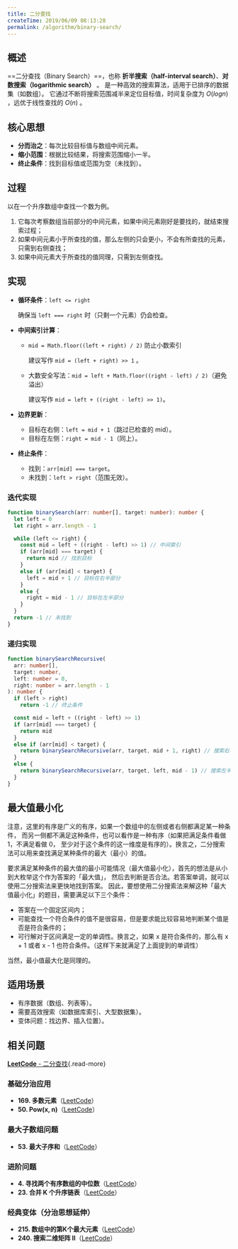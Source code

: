 ```yaml
---
title: 二分查找
createTime: 2019/06/09 08:13:28
permalink: /algorithm/binary-search/
---
```


## 概述

==二分查找（Binary Search）==，也称 **折半搜索（half-interval search）**、**对数搜索（logarithmic search）** 。
是一种高效的搜索算法，适用于已排序的数据集（如数组）。
它通过不断将搜索范围减半来定位目标值，时间复杂度为 $O(log n)$ ，远优于线性查找的 $O(n)$ 。

## 核心思想

- **分而治之**：每次比较目标值与数组中间元素。
- **缩小范围**：根据比较结果，将搜索范围缩小一半。
- **终止条件**：找到目标值或范围为空（未找到）。

## 过程

以在一个升序数组中查找一个数为例。

1. 它每次考察数组当前部分的中间元素，如果中间元素刚好是要找的，就结束搜索过程；
2. 如果中间元素小于所查找的值，那么左侧的只会更小，不会有所查找的元素，只需到右侧查找；
3. 如果中间元素大于所查找的值同理，只需到左侧查找。

## 实现

- **循环条件**：`left <= right`

  确保当 `left === right` 时（只剩一个元素）仍会检查。

- **中间索引计算**：

  - `mid = Math.floor((left + right) / 2)` 防止小数索引

    建议写作 `mid = (left + right) >> 1` 。

  - 大数安全写法：`mid = left + Math.floor((right - left) / 2)`（避免溢出）

    建议写作 `mid = left + ((right - left) >> 1)`。

- **边界更新**：

  - 目标在右侧：`left = mid + 1`（跳过已检查的 mid）。
  - 目标在左侧：`right = mid - 1`（同上）。

- **终止条件**：

  - 找到：`arr[mid] === target`。
  - 未找到：`left > right`（范围无效）。

### 迭代实现

```ts
function binarySearch(arr: number[], target: number): number {
  let left = 0
  let right = arr.length - 1

  while (left <= right) {
    const mid = left + ((right - left) >> 1) // 中间索引
    if (arr[mid] === target) {
      return mid // 找到目标
    }
    else if (arr[mid] < target) {
      left = mid + 1 // 目标在右半部分
    }
    else {
      right = mid - 1 // 目标在左半部分
    }
  }
  return -1 // 未找到
}
```

### 递归实现

```ts
function binarySearchRecursive(
  arr: number[],
  target: number,
  left: number = 0,
  right: number = arr.length - 1
): number {
  if (left > right)
    return -1 // 终止条件

  const mid = left + ((right - left) >> 1)
  if (arr[mid] === target) {
    return mid
  }
  else if (arr[mid] < target) {
    return binarySearchRecursive(arr, target, mid + 1, right) // 搜索右半
  }
  else {
    return binarySearchRecursive(arr, target, left, mid - 1) // 搜索左半
  }
}
```

## 最大值最小化

注意，这里的有序是广义的有序，如果一个数组中的左侧或者右侧都满足某一种条件，
而另一侧都不满足这种条件，也可以看作是一种有序（如果把满足条件看做 1，不满足看做 0，
至少对于这个条件的这一维度是有序的）。换言之，二分搜索法可以用来查找满足某种条件的最大（最小）的值。

要求满足某种条件的最大值的最小可能情况（最大值最小化），首先的想法是从小到大枚举这个作为答案的「最大值」，
然后去判断是否合法。若答案单调，就可以使用二分搜索法来更快地找到答案。
因此，要想使用二分搜索法来解这种「最大值最小化」的题目，需要满足以下三个条件：

- 答案在一个固定区间内；
- 可能查找一个符合条件的值不是很容易，但是要求能比较容易地判断某个值是否是符合条件的；
- 可行解对于区间满足一定的单调性。换言之，如果 x 是符合条件的，那么有 x + 1 或者 x - 1 也符合条件。（这样下来就满足了上面提到的单调性）

当然，最小值最大化是同理的。

## 适用场景

- 有序数据（数组、列表等）。
- 需要高效搜索（如数据库索引、大型数据集）。
- 变体问题：找边界、插入位置）。

## 相关问题

[**LeetCode** - 二分查找](https://leetcode.cn/problem-list/binary-search/){.read-more}

### 基础分治应用

- **169. 多数元素**（[LeetCode](https://leetcode.cn/problems/majority-element/)）<Badge text="中等" type="warning" />
- **50. Pow(x, n)**（[LeetCode](https://leetcode.cn/problems/powx-n/)）<Badge text="中等" type="warning" />

### 最大子数组问题

- **53. 最大子序和**（[LeetCode](https://leetcode.cn/problems/maximum-subarray/)）<Badge text="中等" type="warning" />

### 进阶问题

- **4. 寻找两个有序数组的中位数**（[LeetCode](https://leetcode.cn/problems/median-of-two-sorted-arrays/)）<Badge text="困难" type="danger" />
- **23. 合并 K 个升序链表**（[LeetCode](https://leetcode.cn/problems/merge-k-sorted-lists/)）<Badge text="困难" type="danger" />

### 经典变体（分治思想延伸）

- **215. 数组中的第K个最大元素**（[LeetCode](https://leetcode.cn/problems/kth-largest-element-in-an-array/)）<Badge text="中等" type="warning" />
- **240. 搜索二维矩阵 II**（[LeetCode](https://leetcode.cn/problems/search-a-2d-matrix-ii/)）<Badge text="中等" type="warning" />
